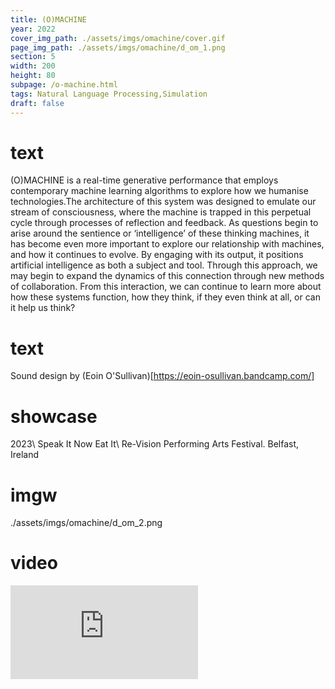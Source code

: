 ```yaml
---
title: (O)MACHINE
year: 2022
cover_img_path: ./assets/imgs/omachine/cover.gif
page_img_path: ./assets/imgs/omachine/d_om_1.png
section: 5
width: 200
height: 80
subpage: /o-machine.html
tags: Natural Language Processing,Simulation
draft: false
---
```

# text
(O)MACHINE is a real-time generative performance that employs contemporary machine learning algorithms to explore how we humanise technologies.The architecture of this system was designed to emulate our stream of consciousness, where the machine is trapped in this perpetual cycle through processes of reflection and feedback. As questions begin to arise around the sentience or ‘intelligence’ of these thinking machines, it has become even more important to explore our relationship with machines, and how it continues to evolve. By engaging with its output, it positions artificial intelligence as both a subject and tool. Through this approach, we may begin to expand the dynamics of this connection through new methods of collaboration. From this interaction, we can continue to learn more about how these systems function, how they think, if they even think at all, or can it help us think?
# text
Sound design by (Eoin O'Sullivan)[https://eoin-osullivan.bandcamp.com/]
# showcase
2023\ Speak It Now Eat It\ Re-Vision Performing Arts Festival. Belfast, Ireland
# imgw
./assets/imgs/omachine/d_om_2.png
# video
<iframe src="https://player.vimeo.com/video/723073426?h=b7cb2c084f" class="video-frame" frameborder="0" allow="autoplay; fullscreen" allowfullscreen></iframe>